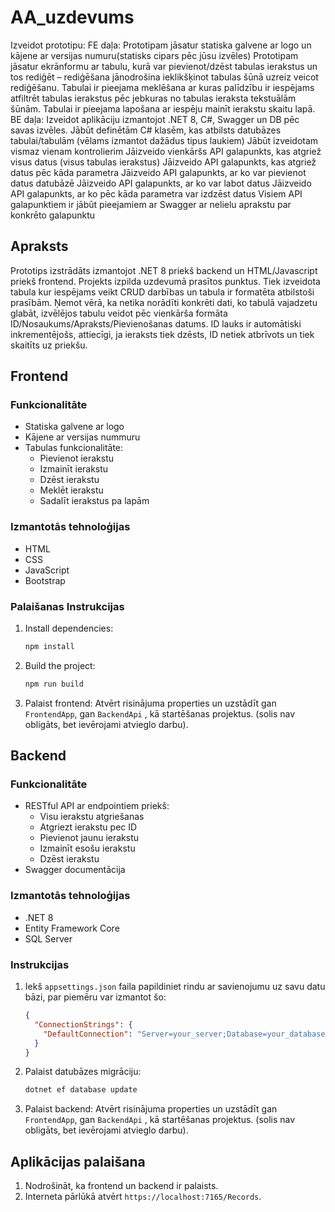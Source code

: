 # AA_uzdevums

Izveidot prototipu:
FE daļa:
Prototipam jāsatur statiska galvene ar logo un kājene ar versijas numuru(statisks cipars pēc jūsu izvēles)
Prototipam jāsatur ekrānformu ar tabulu, kurā var pievienot/dzēst tabulas ierakstus un tos rediģēt – rediģēšana jānodrošina ieklikšķinot tabulas šūnā uzreiz veicot rediģēšanu.
Tabulai ir pieejama meklēšana ar kuras palīdzību ir iespējams atfiltrēt tabulas ierakstus pēc jebkuras no tabulas ieraksta tekstuālām šūnām.
Tabulai ir pieejama lapošana ar iespēju mainīt ierakstu skaitu lapā.
BE daļa:
Izveidot aplikāciju izmantojot .NET 8, C#, Swagger un DB pēc savas izvēles.
Jābūt definētām C# klasēm, kas atbilsts datubāzes tabulai/tabulām (vēlams izmantot dažādus tipus laukiem)
Jābūt izveidotam vismaz vienam kontrolierim
Jāizveido vienkāršs API galapunkts, kas atgriež visus datus (visus tabulas ierakstus)
Jāizveido API galapunkts, kas atgriež datus pēc kāda parametra
Jāizveido API galapunkts, ar ko var pievienot datus datubāzē
Jāizveido API galapunkts, ar ko var labot datus
Jāizveido API galapunkts, ar ko pēc kāda parametra var izdzēst datus
Visiem API galapunktiem ir jābūt pieejamiem ar Swagger ar nelielu aprakstu par konkrēto galapunktu

## Apraksts

Prototips izstrādāts izmantojot .NET 8 priekš backend un HTML/Javascript priekš frontend. Projekts izpilda uzdevumā prasītos punktus. Tiek izveidota tabula kur iespējams veikt CRUD darbības un tabula ir formatēta atbilstoši prasībām. Ņemot vērā, ka netika norādīti konkrēti dati, ko tabulā vajadzetu glabāt, izvēlējos tabulu veidot pēc vienkārša formāta ID/Nosaukums/Apraksts/Pievienošanas datums. ID lauks ir automātiski inkrementējošs, attiecīgi, ja ieraksts tiek dzēsts, ID netiek atbrīvots un tiek skaitīts uz priekšu.

## Frontend

### Funkcionalitāte

- Statiska galvene ar logo
- Kājene ar versijas nummuru
- Tabulas funkcionalitāte:
  - Pievienot ierakstu
  - Izmainīt ierakstu
  - Dzēst ierakstu
  - Meklēt ierakstu
  - Sadalīt ierakstus pa lapām

### Izmantotās tehnoloģijas

- HTML
- CSS
- JavaScript
- Bootstrap

### Palaišanas Instrukcijas

1. Install dependencies:

   ```sh
   npm install
   ```

2. Build the project:

   ```sh
   npm run build
   ```

3. Palaist frontend:
   Atvērt risinājuma properties un uzstādīt gan `FrontendApp`, gan `BackendApi` , kā startēšanas projektus. (solis nav obligāts, bet ievērojami atvieglo darbu).

## Backend

### Funkcionalitāte

- RESTful API ar endpointiem priekš:
  - Visu ierakstu atgriešanas
  - Atgriezt ierakstu pec ID
  - Pievienot jaunu ierakstu
  - Izmainīt esošu ierakstu
  - Dzēst ierakstu
- Swagger documentācija

### Izmantotās tehnoloģijas

- .NET 8
- Entity Framework Core
- SQL Server

### Instrukcijas

1. Iekš `appsettings.json` faila papildiniet rindu ar savienojumu uz savu datu bāzi, par piemēru var izmantot šo:

   ```json
   {
     "ConnectionStrings": {
       "DefaultConnection": "Server=your_server;Database=your_database;User Id=your_username;Password=your_password;"
     }
   }
   ```

2. Palaist datubāzes migrāciju:

   ```sh
   dotnet ef database update
   ```

3. Palaist backend:
   Atvērt risinājuma properties un uzstādīt gan `FrontendApp`, gan `BackendApi` , kā startēšanas projektus. (solis nav obligāts, bet ievērojami atvieglo darbu).

## Aplikācijas palaišana

1. Nodrošināt, ka frontend un backend ir palaists.
2. Interneta pārlūkā atvērt `https://localhost:7165/Records`.
